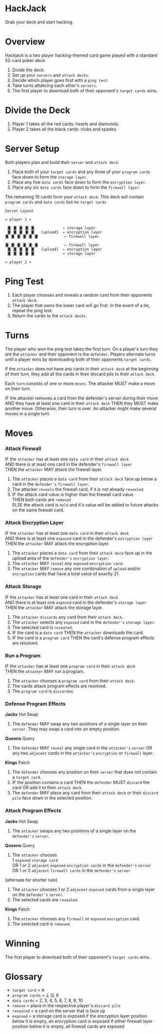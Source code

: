 # HackJack

Grab your deck and start hacking.

# Overview

Hackjack is a two player hacking-themed card game played with a standard 52-card poker deck.

1. Divide the deck.
2. Set up your `servers` and `attack decks`.
3. Decide which player goes first with a `ping test`.
4. Take turns attakcing each other's `servers`.
5. The first player to download both of their opponent's `target cards` wins.

# Divide the Deck

1. Player 1 takes all the red cards: hearts and diamonds.
2. Player 2 takes all the black cards: clubs and spades.

# Server Setup

Both players plan and build their `server` and `attack deck`.

1. Place both of your `target cards` and any three of your `program cards` face down to form the `storage layer`.
2. Place any five `data cards` face down to form the `encryption layer`.
3. Place any six `data cards` face down to form the `firewall layer`.

The remaining 10 cards form your `attack deck`. This deck will contain `program cards` and `data cards` but no `target cards`

```
Server Layout

= player 1 =

 🂠 🂠 🂠 🂠 🂠             ← storage layer
 🂠 🂠 🂠 🂠 🂠   [upload]  ← encryption layer
🂠 🂠 🂠 🂠 🂠 🂠            ← firewall layer

🂠 🂠 🂠 🂠 🂠 🂠            ← firewall layer
 🂠 🂠 🂠 🂠 🂠   [upload]  ← encryption layer
 🂠 🂠 🂠 🂠 🂠             ← storage layer

= player 2 =
```

# Ping Test

1. Each player chooses and reveals a random card from their opponents `attack deck`.
2. The player that _owns_ the lower card will go first. In the event of a tie, repeat the ping test.
3. Return the cards to the `attack decks`.

# Turns

The player who won the ping test takes the first turn. On a player's turn they are the `attacker` and their opponent is the `defender`. Players alternate turns until a player wins by downloading both of their opponents `target cards`.

If the `attacker` does not have any cards in their `attack deck` at the beginning of their turn, they add all the cards in their discard pile to their `attack deck`.

Each `turn` consists of one or more `moves`. The attacker MUST make a move on their turn.

IF the attacker removes a card from the defender's server during their move AND they have at least one card in their `attack deck` THEN they MUST make another move. Otherwise, their turn is over. An attacker might make several moves in a single turn.

# Moves

### Attack Firewall

IF the `attacker` has at least one `data card` in their `attack deck`  
AND there is at least one card in the defender's `firewall layer`  
THEN the `attacker` MAY attack the firewall layer.

1. The `attacker` places a `data card` from their `attack deck` face up below a card in the `defender's` `firewall layer`.
1. The attacker `reveals` the firewall card, if it is not already `revealed`.
1. IF the attack card value is higher than the firewall card value  
   THEN both cards are `removed`  
   ELSE the attack card is `held` and it's value will be added to future attacks on the same firewall card.

### Attack Encryption Layer

IF the `attacker` has at least one `data card` in their `attack deck`  
AND there is at least one `exposed` card in the defender's `encryption layer`  
THEN the `attacker` MAY attack the encryption layer.

1. The `attacker` places a `data card` from their `attack deck` face up in the upload area of the `defender's` `encryption layer`.
1. The `attacker` MAY `reveal` any `exposed` `encryption card`.
1. The `attacker` MAY `remove` any one combination of `upload` and/or `encryption` cards that have a total value of exactly 21.

### Attack Storage

IF the `attacker` has at least one card in their `attack deck`  
AND there is at least one `exposed` card in the defender's `storage layer`  
THEN the `attacker` MAY attack the storage layer.

1. The `attacker` `discards` any card from their `attack deck`.
2. The `attacker` selects any `exposed` card in the `defender's` `storage layer`.
3. The selected card is `revealed`.
4. IF the card is a `data card` THEN the `attacker` downloads the card.
5. IF the card is a `program card` THEN the card's defense program effects are resolved.

### Run a Program

IF the `attacker` has at least one `program card` in their `attack deck`  
THEN the `attacker` MAY run a program.

1. The `attacker` chooses a `program card` from their `attack deck`.
1. The cards attack program effects are resolved.
1. The `program card` is `discarded`.

### Defense Program Effects

**Jacks** Hot Swap

1. The `defender` MAY swap any two positions of a single layer on their `server`. They may swap a card into an empty position.

**Queens** Query

1. The `defender` MAY `reveal` any single card in the `attacker's` `server` OR any two `adjacent` cards in the `attacker's` `encryption` or `firewall` layer.

**Kings** Patch

1. The `defender` chooses any position on their `server` that does not contain a `target card`.
2. IF the position contains a card THEN the `defender` MUST `discard` the card OR add it to their `attack deck`.
3. The `defender` MAY place any card from their `attack deck` or their `discard pile` face down in the selected position.

### Attack Program Effects

**Jacks** Hot Swap

1. The `attacker` swaps any two positions of a single layer on the `defender's` `server`.

**Queens** Query

1. The `attacker` chooses  
   1 `exposed` `storage card`  
   OR 1 or 2 `adjacent` `exposed` `encryption cards` in the `defender's` `server`  
   OR 1 or 2 `adjacent` `firewall cards` in the `defender's` `server`

[alternate for shorter rule]

1. The `attacker` chooses 1 or 2 `adjacent` `exposed` cards from a single layer on the `defender's` `server`.
2. The selected cards are `revealed`.

**Kings** Patch

1. The `attacker` chooses any `firewall` or `exposed` `encryption` card.
2. The selected card is `removed`.

# Winning

The first player to download both of their opponent's `target cards` wins.

# Glossary

- `target card` = A
- `program cards` = J, Q, K
- `data cards` = 2, 3, 4, 5, 6, 7, 8, 9, 10
- `remove` = place in the respective player's `discard pile`
- `revealed` = a card on the server that is face up
- `exposed` = a storage card is exposed if the encryption layer position below it is empty, an encryption card is exposed if either firewall layer position below it is empty, all firewall cards are exposed
